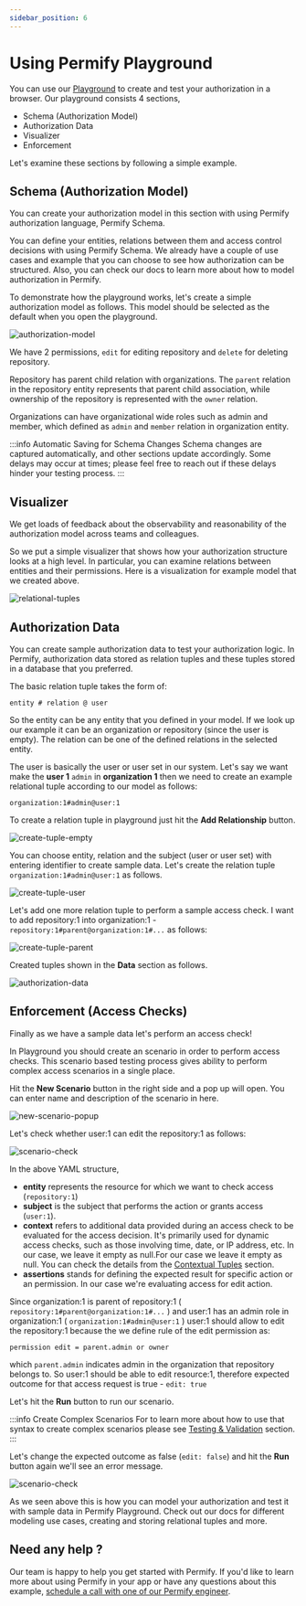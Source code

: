 ```yaml
---
sidebar_position: 6
---
```


# Using Permify Playground

You can use our [Playground] to create and test your authorization in a browser. Our playground consists 4 sections,

- Schema (Authorization Model) 
- Authorization Data
- Visualizer 
- Enforcement

Let's examine these sections by following a simple example.

[Playground]: https://play.permify.co/

## Schema (Authorization Model)

You can create your authorization model in this section with using Permify authorization language, Permify Schema. 

You can define your entities, relations between them and access control decisions with using Permify Schema. We already have a couple of use cases and example that you can choose to see how authorization can be structured. Also, you can check our docs to learn more about how to model authorization in Permify.

To demonstrate how the playground works, let's create a simple authorization model as follows. This model should be selected as the default when you open the playground.

![authorization-model](https://github.com/Permify/permify/assets/34595361/9da0957c-a6ee-4dd7-81ff-693a98b3d4d1)

We have 2 permissions, `edit` for editing repository and `delete` for deleting repository. 

Repository has parent child relation with organizations. The `parent` relation in the repository entity represents that parent child association, while ownership of the repository is represented with the `owner` relation.

Organizations can have organizational wide roles such as admin and member, which defined as `admin` and `member` relation in organization entity.

:::info Automatic Saving for Schema Changes
Schema changes are captured automatically, and other sections update accordingly. Some delays may occur at times; please feel free to reach out if these delays hinder your testing process.
:::

## Visualizer

We get loads of feedback about the observability and reasonability of the authorization model across teams and colleagues. 

So we put a simple visualizer that shows how your authorization structure looks at a high level. In particular, you can examine relations between entities and their permissions. Here is a visualization for example model that we created above.

![relational-tuples](https://github.com/Permify/permify/assets/39353278/a80a39b3-5139-4f13-9395-bdf1f9296c49)

## Authorization Data

You can create sample authorization data to test your authorization logic. In Permify, authorization data stored as relation tuples and these tuples stored in a database that you preferred. 

The basic relation tuple takes the form of:

`‍entity # relation @ user`

So the entity can be any entity that you defined in your model. If we look up our example it can be an organization or repository (since the user is empty). The relation can be one of the defined relations in the selected entity. 

The user is basically the user or user set in our system. Let's say we want make the **user 1** `admin` in **organization 1** then we need to create an example relational tuple according to our model as follows:

`‍organization:1#admin@user:1`

To create a relation tuple in playground just hit the **Add Relationship** button.

![create-tuple-empty](https://github.com/Permify/permify/assets/34595361/33b85fe7-25e2-400d-8055-94d305023d8c)

You can choose entity, relation and the subject (user or user set) with entering identifier to create sample data. Let's create the relation tuple `‍organization:1#admin@user:1` as follows.

![create-tuple-user](https://github.com/Permify/permify/assets/34595361/016d6f9e-955a-4c39-ab55-21a9fd6dffd9)

Let's add one more relation tuple to perform a sample access check. I want to add repository:1 into organization:1 - `‍repository:1#parent@organization:1#...` as follows:

![create-tuple-parent](https://github.com/Permify/permify/assets/34595361/42daf251-818a-4bd2-8790-1c8656cd497f)

Created tuples shown in the **Data** section as follows.

![authorization-data](https://github.com/Permify/permify/assets/34595361/ccc25da1-5212-425d-b604-6a31a8f9555f)

## Enforcement (Access Checks)

Finally as we have a sample data let's perform an access check!

In Playground you should create an scenario in order to perform access checks. This scenario based testing process gives ability to perform complex access scenarios in a single place.

Hit the **New Scenario** button in the right side and a pop up will open. You can enter name and description of the scenario in here.

![new-scenario-popup](https://github.com/Permify/permify/assets/34595361/c9c50da5-e3d8-4bc2-9599-985092006358)

<!-- Lets check editing access of the repository,After creating a new scenario it will shown as follows:

![empty-scenario](https://github.com/Permify/permify/assets/34595361/cf137f9c-a96a-47d2-9bf2-4e47054c2131) -->

Let's check whether user:1 can edit the repository:1 as follows:

![scenario-check](https://github.com/Permify/permify/assets/34595361/c819688d-627c-45a0-a4ed-63fc7ce6939d)

In the above YAML structure,

- **entity** represents the resource for which we want to check access (`repository:1`) 
- **subject** is the subject that performs the action or grants access (`user:1`). 
- **context** refers to additional data provided during an access check to be evaluated for the access decision. It's primarily used for dynamic access checks, such as those involving time, date, or IP address, etc. In our case, we leave it empty as null.For our case we leave it empty as null. You can check the details from the [Contextual Tuples](./reference/contextual-tuples.md) section.
- **assertions** stands for defining the expected result for specific action or an permission. In our case we're evaluating access for edit action. 

Since organization:1 is parent of repository:1 ( `‍repository:1#parent@organization:1#...` ) and user:1 has an admin role in organization:1 ( `‍organization:1#admin@user:1` ) user:1 should allow to edit the repository:1 because the we define rule of the edit permission as:

`‍permission edit = parent.admin or owner`

which `‍parent.admin`‍ indicates admin in the organization that repository belongs to. So user:1 should be able to edit resource:1, therefore expected outcome for that access request is true - `edit: true`

Let's hit the **Run** button to run our scenario.

:::info Create Complex Scenarios
For to learn more about how to use that syntax to create complex scenarios please see [Testing & Validation](./getting-started/testing.md) section.
:::

Let's change the expected outcome as false (`edit: false`) and hit the **Run** button again we'll see an error message.

![scenario-check](https://github.com/Permify/permify-validate-action/assets/34595361/28a206ca-f7cb-42a8-a8c4-a18376ebf8f3)

As we seen above this is how you can model your authorization and test it with sample data in Permify Playground. Check out our docs for different modeling use cases, creating and storing relational tuples and more. 

## Need any help ?

Our team is happy to help you get started with Permify. If you'd like to learn more about using Permify in your app or have any questions about this example, [schedule a call with one of our Permify engineer](https://meetings-eu1.hubspot.com/ege-aytin/call-with-an-expert).

